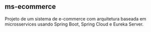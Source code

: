 <h2>ms-ecommerce</h2>

Projeto de um sistema de e-commerce com arquitetura baseada em microsservices usando Spring Boot, Spring Cloud e Eureka Server.